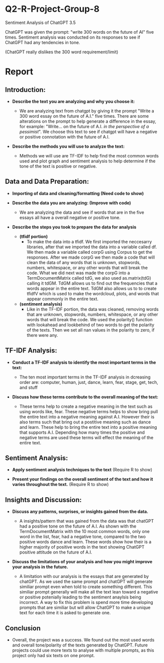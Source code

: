 # Q2-R-Project-Group-8
Sentiment Analysis of ChatGPT 3.5

ChatGPT was given the prompt: "write 300 words on the future of AI" five times. 
Sentiment analysis was conducted on its responses to see if ChatGPT had any tendencies in tone.

(ChatGPT really dislikes the 300 word requirement/limit)

# Report

## Introduction:
* **Describe the text you are analyzing and why you choose it:**
    * We are analyzing text from chatgpt by giving it the prompt "Write a 300 word essay on the future of A.I." five times. There are some alterations on the prompt to help generate a difference in the essay, for example: "Write... on the future of A.I. *in the perspective of a pessimist*". We choose this text to see if chatgpt will have a negative or positive connotation with the future of A.I. 

* **Describe the methods you will use to analyze the text:**
    * Methods we will use are TF-IDF to help find the most common words used and plot graph and sentiment analysis to help determine if the tone of the text is positive or negative.

## Data and Data Preparation:

* **Importing of data and cleaning/formatting (Need code to show)**


* **Describe the data you are analyzing: (Improve with code)** 
    * We are analyzing the data and see if words that are in the five essays all have a overall negative or positive tone.

* **Describe the steps you took to prepare the data for analysis**

    * **(tfidf portion)**
        * To make the data into a tfidf. We first imported the neccesarry libraries, after that we imported the data into a variable called df. We then made a variable called corpG using Corpus to get the responses. After we made corpG we then made a code that will clean the data of any words that is unknown, stopwords, numbers, whitespace, or any other words that will break the code. What we did next was made the corpG into a TermDocumentMatrix called tdG, we also used as.matrix(tdG) calling it tdGM. TdGM allows us to find out the frequencies that a words appear in the entire text. TdGM also allows us to to create tfidfV which is used to make the wordcloud, plots, and words that appear commonly in the entire text.
    * **(sentiment analysis)**
        * Like in the TF-IDF portion, the data was cleaned, removing words that are unknown, stopwords, numbers, whitespace, or any other words that will break the code. We used the polarity() function with lookahead and lookbehind of two words to get the polarity of the texts. Then we set all nan values in the polarity to zero, if there were any.

## TF-IDF Analysis:

* **Conduct a TF-IDF analysis to identify the most important terms in the text:**
    * The ten most important terms in the TF-IDF analysis in dcreasing order are: computer, human, just, dance, learn, fear, stage, get, tech, and stuff

* **Discuss how these terms contribute to the overall meaning of the text:**
    * These terms help to create a negative meaning in the text such as using words like, fear. These negative terms helps to show bring pull the entire text into a negative meaning against A.I. However their is also terms such that bring out a postitive meaning such as dance and learn. These help to bring the entire text into a positive meaning that supports A.I. Depending how many times the positive and negative terms are used these terms will effect the meaning of the entire text.

## Sentiment Analysis:

* **Apply sentiment analysis techniques to the text**
(Require R to show)

* **Present your findings on the overall sentiment of the text and how it varies throughout the text.**
(Require R to show)

## Insights and Discussion:

* **Discuss any patterns, surprises, or insights gained from the data.**
    * A insights/pattern that was gained from the data was that chatGPT had a positive tone on the future of A.I. As shown with the TermDocumentMatrix with the 10 most common words, only one word in the list, fear, had a negative tone, compared to the two positive words dance and learn. These words show how their is a higher majority of positive words in the text showing ChatGPT positive attitude on the future of A.I.

* **Discuss the limitations of your analysis and how you might improve your analysis in the future.**
    * A limitation with our analysis is the essays that are generated by chatGPT. As we used the same prompt and chatGPT will generate similiar prompt even when told to create something different. This similiar prompt generally will make all the text lean toward a negative or positive potenially leading to the sentiment anaylsis being incorrect. A way to fix this problem is spend more time developing prompts that are similiar but will allow ChatGPT to make a unique text for each time it is asked to generate one.

## Conclusion
   * Overall, the project was a success. We found out the most used words and overall tone/polarity of the texts generated by ChatGPT. Future projects could use more texts to analyse with multiple prompts, as this project only had six texts on one prompt.
